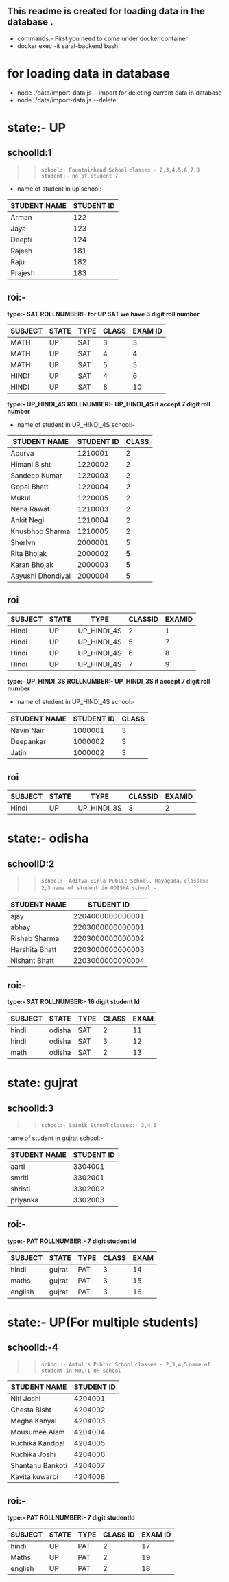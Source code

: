 ## This readme is created for loading data in the database .

* commands:- 
First you need to come under docker container
* docker exec -it saral-backend bash

# for loading data in database
* node ./data/import-data.js --import
for deleting current data in database
*  node ./data/import-data.js --delete

# state:- UP

## schoolId:1
>> `school:- Fountainhead School`
>> `classes:- 2,3,4,5,6,7,8`
>> `student:- no of student 7` 

* name of student in up school:- 

|STUDENT NAME| STUDENT ID|
|---|---|
|Arman| 122|
|Jaya| 123|
|Deepti| 124|
|Rajesh| 181|
|Raju:| 182|
|Prajesh| 183|


## roi:-
**type:- SAT**
**ROLLNUMBER:- for UP SAT we have 3 digit roll number**

| SUBJECT | STATE | TYPE | CLASS | EXAM ID|
|---|---|---|---|---|
|MATH|UP|SAT|3|3|
|MATH|UP|SAT|4|4|
|MATH|UP|SAT|5|5|
|HINDI|UP|SAT|4|6|
|HINDI|UP|SAT|8|10|

**type:- UP_HINDI_4S**
**ROLLNUMBER:- UP_HINDI_4S it accept 7 digit roll number**

* name of student in UP_HINDI_4S school:- 

|STUDENT NAME|STUDENT ID|CLASS|
|---|---|---|
|Apurva |           1210001|2|  
|Himani Bisht|      1220002|2|
|Sandeep Kumar|     1220003|2|
|Gopal Bhatt|       1220004|2|
|Mukul|             1220005|2|
|Neha Rawat |       1210003|2|
|Ankit Negi  |      1210004|2|
|Khusbhoo Sharma|   1210005|2|
|Sherlyn|           2000001|5|
|Rita Bhojak|       2000002|5|
|Karan Bhojak|      2000003|5|
|Aayushi Dhondiyal| 2000004|5|

## roi

| SUBJECT | STATE | TYPE | CLASSID | EXAMID|
|---|---|---|---|---|
|Hindi|UP|UP_HINDI_4S|2|1|
|Hindi|UP|UP_HINDI_4S|5|7|
|Hindi|UP|UP_HINDI_4S|6|8|
|Hindi|UP|UP_HINDI_4S|7|9|

**type:- UP_HINDI_3S**
**ROLLNUMBER:- UP_HINDI_3S it accept 7 digit roll number**


* name of student in UP_HINDI_4S school:- 

|STUDENT NAME|STUDENT ID|CLASS|
|---|---|---|
|Navin Nair|        1000001|3|
|Deepankar|         1000002|3|
|Jatin|         1000002|3|

## roi
| SUBJECT | STATE | TYPE | CLASSID | EXAMID|
|---|---|---|---|---|
|Hindi|UP|UP_HINDI_3S|3|2|

# state:- odisha
## schoolID:2
>> `school:- Aditya Birla Public School, Rayagada.`
>> `classes:- 2,3`
>> `name of student in ODISHA school:-`  

|STUDENT NAME |STUDENT ID|
|---|---|
|ajay       |2204000000000001|
|abhay      |2203000000000001|
|Rishab Sharma  | 2203000000000002|
|Harshita Bhatt|  2203000000000003|
|Nishant Bhatt|   2203000000000004|


## roi:- 

**type:- SAT**
**ROLLNUMBER:- 16 digit student Id**

|SUBJECT|STATE|TYPE|CLASS|EXAM|
|---|---|---|---|---|
|hindi|odisha|SAT|2| 11|
|hindi|odisha|SAT|3|12|
|math|odisha|SAT|2|13|

# state: gujrat
## schoolId:3
>> `school:- Sainik School`
>> `classes:- 3,4,5`

name of student in gujrat school:- 

|STUDENT NAME| STUDENT ID| 
|---|---|
|aarti      |3304001|
|smriti     |3302001|
|shristi    |3302002|
|priyanka   |3302003|

## roi:-
**type:- PAT**
**ROLLNUMBER:- 7 digit student Id**

|SUBJECT|STATE|TYPE|CLASS|EXAM|
|---|---|---|---|---|
| hindi|gujrat|PAT| 3|14|
| maths|gujrat|PAT|3|15|
|english|gujrat|PAT|3|16|

# state:- UP(For multiple students)
## schoolId:-4
>> `school:- Amtul's Public School`
>> `classes:- 2,3,4,5`
>> `name of student in MULTI UP school` 

|STUDENT NAME| STUDENT ID|
|---|---|
|Niti Joshi       |4204001|
|Chesta Bisht     |4204002|
|Megha Kanyal     |4204003|
|Mousumee Alam    |4204004|
|Ruchika Kandpal  |4204005|
|Ruchika Joshi    |4204006|
|Shantanu Bankoti |4204007|
|Kavita kuwarbi   |4204008|


## roi:- 
**type:- PAT**
**ROLLNUMBER:- 7 digit studentId**

|SUBJECT |STATE |TYPE |CLASS ID |EXAM ID |
|---|---|---|---|---|
|hindi|UP|PAT|2|17|
|Maths|UP|PAT|2|19|
| english|UP|PAT| 2| 18|